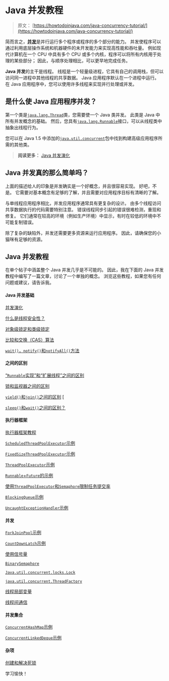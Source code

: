 # Java 并发教程

> 原文： [https://howtodoinjava.com/java-concurrency-tutorial/](https://howtodoinjava.com/java-concurrency-tutorial/)

简而言之，[**并发**](https://en.wikipedia.org/wiki/Concurrency_%28computer_science%29)是并行运行多个程序或程序的多个部分的能力。 并发使程序可以通过利用底层操作系统和机器硬件的未开发能力来实现高性能和吞吐量。 例如现代计算机在一个 CPU 中具有多个 CPU 或多个内核，程序可以将所有内核用于处理的某些部分； 因此，与顺序处理相比，可以更早地完成任务。

**Java 并发**的主干是线程。 线程是一个轻量级进程，它具有自己的调用栈，但可以访问同一进程中其他线程的共享数据。 Java 应用程序默认在一个进程中运行。 在 Java 应用程序中，您可以使用许多线程来实现并行处理或并发。

## 是什么使 Java 应用程序并发？

第一个类是[`java.lang.Thread`](https://docs.oracle.com/javase/7/docs/api/java/lang/Thread.html)类，您需要使一个 Java 类并发。 此类是 Java 中所有并发概念的基础。 然后，您具有[`java.lang.Runnable`](https://docs.oracle.com/javase/7/docs/api/java/lang/Runnable.html)接口，可以从线程类中抽象出线程行为。

您可以在 Java 1.5 中添加的[`java.util.concurrent`](https://docs.oracle.com/javase/7/docs/api/java/util/concurrent/package-summary.html)包中找到构建高级应用程序所需的其他类。

> **阅读更多：** [Java 并发演化](//howtodoinjava.com/java/multi-threading/java-multi-threading-evolution-and-topics/)

## Java 并发真的那么简单吗？

上面的描述给人的印象是并发确实是一个好概念，并且很容易实现。 好吧，不是。 它需要对基本概念有足够的了解，并且需要对应用程序目标有清晰的了解。

与单线程应用程序相比，并发应用程序通常具有更复杂的设计。 由多个线程访问共享数据执行的代码需要特别注意。 错误线程同步引起的错误很难检测，重现和修复。 它们通常在较高的环境（例如生产环境）中显示，有时在较低的环境中不可能复制错误。

除了复杂的缺陷外，并发还需要更多资源来运行应用程序。 因此，请确保您的小猫咪有足够的资源。

## Java 并发教程

在单个帖子中涵盖整个 Java 并发几乎是不可能的。 因此，我在下面的 Java 并发教程中编写了一篇文章，讨论了一个单独的概念。 浏览这些教程，如果您有任何问题或建议，请告诉我。

#### Java 并发基础

[并发演化](//howtodoinjava.com/java/multi-threading/java-multi-threading-evolution-and-topics/)

[什么是线程安全性？](//howtodoinjava.com/java/multi-threading/what-is-thread-safety/)

[对象级锁定和类级锁定](//howtodoinjava.com/java/multi-threading/thread-synchronization-object-level-locking-and-class-level-locking/)

[比较和交换（CAS）算法](//howtodoinjava.com/java/multi-threading/compare-and-swap-cas-algorithm/)

[`wait()`，`notify()`和`notifyAll()`方法](//howtodoinjava.com/java/multi-threading/how-to-work-with-wait-notify-and-notifyall-in-java/)

#### 之间的区别

[“`Runnable`实现”和“扩展线程”之间的区别](//howtodoinjava.com/java/multi-threading/difference-between-implements-runnable-and-extends-thread-in-java/)

[锁和监视器之间的区别](//howtodoinjava.com/java/multi-threading/multithreading-difference-between-lock-and-monitor/)

[`yield()`和`join()`之间的区别](//howtodoinjava.com/java/multi-threading/difference-between-yield-and-join-in-threads-in-java/) [

[`sleep()`和`wait()`之间的区别？](//howtodoinjava.com/java/multi-threading/difference-between-sleep-and-wait/)

#### 执行器框架

[执行器框架教程](//howtodoinjava.com/java-5/java-executor-framework-tutorial-and-best-practices/)

[`ScheduledThreadPoolExecutor`示例](//howtodoinjava.com/2015/03/25/task-scheduling-with-executors-scheduledthreadpoolexecutor-example/)

[`FixedSizeThreadPoolExecutor`示例](//howtodoinjava.com/java/multi-threading/java-fixed-size-thread-pool-executor-example/)

[`ThreadPoolExecutor`示例](//howtodoinjava.com/java/multi-threading/java-thread-pool-executor-example/)

[`Runnable`+`Future`的示例](//howtodoinjava.com/java/multi-threading/threadpoolexecutor-callable-future-example/)

[使用`ThreadPoolExecutor`和`Semaphore`限制任务提交率](//howtodoinjava.com/java/multi-threading/throttling-task-submission-rate-using-threadpoolexecutor-and-semaphore/)

[`BlockingQueue`示例](//howtodoinjava.com/java-5/how-to-use-blockingqueue-and-threadpoolexecutor-in-java/)

[`UncaughtExceptionHandler`示例](//howtodoinjava.com/java/multi-threading/how-to-restart-thread-using-uncaughtexceptionhandler/)

#### 并发

[`ForkJoinPool`示例](//howtodoinjava.com/java-7/forkjoin-framework-tutorial-forkjoinpool-example/)

[`CountDownLatch`示例](//howtodoinjava.com/java/multi-threading/when-to-use-countdownlatch-java-concurrency-example-tutorial/)

[使用信号量](//howtodoinjava.com/java/multi-threading/control-concurrent-access-to-multiple-copies-of-a-resource-using-semaphore/)

[`BinarySemaphore`](//howtodoinjava.com/java/multi-threading/binary-semaphore-tutorial-and-example/)

[`Java.util.concurrent.locks.Lock`](//howtodoinjava.com/java/multi-threading/how-to-use-locks-in-java-java-util-concurrent-locks-lock-tutorial-and-example/)

[`java.util.concurrent.ThreadFactory`](//howtodoinjava.com/java/multi-threading/creating-threads-using-java-util-concurrent-threadfactory/)

[线程局部变量](//howtodoinjava.com/java/multi-threading/when-and-how-to-use-thread-local-variables/)

[线程间通信](//howtodoinjava.com/java/multi-threading/inter-thread-communication-using-piped-streams-in-java/)

#### 并发集合


[`ConcurrentHashMap`示例](//howtodoinjava.com/java/collections/best-practices-for-using-concurrenthashmap/)

[`ConcurrentLinkedDeque`示例](//howtodoinjava.com/java/multi-threading/non-blocking-thread-safe-list-concurrentlinkeddeque-example/)

#### 杂项

[创建和解决死锁](//howtodoinjava.com/java/multi-threading/writing-a-deadlock-and-resolving-in-java/)

学习愉快！